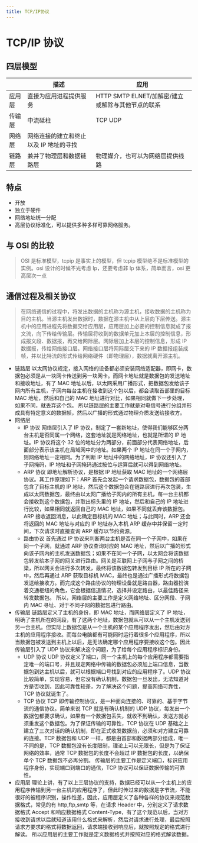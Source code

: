 ```yaml
---
title: TCP/IP协议
---
```


# TCP/IP 协议

## 四层模型

|        | 描述                                   | 应用                                              |
| ------ | -------------------------------------- | ------------------------------------------------- |
| 应用层 | 直接为应用进程提供服务                 | HTTP SMTP ELNET/加解密/建立或解除与其他节点的联系 |
| 传输层 | 中流砥柱                               | TCP UDP                                           |
| 网络层 | 网络连接的建立和终止以及 IP 地址的寻找 |                                                   |
| 链路层 | 兼并了物理层和数据链路层               | 物理媒介，也可以为网络层提供线路                  |

## 特点

- 开放
- 独立于硬件
- 网络地址统一分配
- 高层协议标准化，可以提供多种多样可靠网络服务。

## 与 OSI 的比较

> OSI 是标准模型，tcpip 是事实上的模型，但 tcpip 模型绝不是标准模型的实例。osi 设计的时候不光考虑 Ip，还要考虑非 Ip 体系，简单而言，osi 更高层次一点

## 通信过程及相关协议

> 在网络通信的过程中，将发出数据的主机称为源主机，接收数据的主机称为目的主机。当源主机发出数据时，数据在源主机中从上层向下层传送。源主机中的应用进程先将数据交给应用层，应用层加上必要的控制信息就成了报文流，向下传给传输层。传输层将收到的数据单元加上本层的控制信息，形成报文段、数据报，再交给网际层。网际层加上本层的控制信息，形成 IP 数据报，传给网络接口层。网络接口层将网际层交下来的 IP 数据报组装成帧，并以比特流的形式传给网络硬件（即物理层），数据就离开源主机。

- 链路层
  以太网协议规定，接入网络的设备都必须安装网络适配器，即网卡，数据包必须是从一块网卡传送到另一块网卡。而网卡地址就是数据包的发送地址和接收地址，有了 MAC 地址以后，以太网采用广播形式，把数据包发给该子网内所有主机，子网内每台主机在接收到这个包以后，都会读取首部里的目标 MAC 地址，然后和自己的 MAC 地址进行对比，如果相同就做下一步处理，如果不同，就丢弃这个包。
  所以链路层的主要工作就是对电信号进行分组并形成具有特定意义的数据帧，然后以广播的形式通过物理介质发送给接收方。
- 网络层
  - IP 协议
    网络层引入了 IP 协议，制定了一套新地址，使得我们能够区分两台主机是否同属一个网络，这套地址就是网络地址，也就是所谓的 IP 地址。IP 协议将这个 32 位的地址分为两部分，前面部分代表网络地址，后面部分表示该主机在局域网中的地址。如果两个 IP 地址在同一个子网内，则网络地址一定相同。为了判断 IP 地址中的网络地址，IP 协议还引入了子网掩码，IP 地址和子网掩码通过按位与运算后就可以得到网络地址。
  - ARP 协议
    即地址解析协议，是根据 IP 地址获取 MAC 地址的一个网络层协议。其工作原理如下：ARP 首先会发起一个请求数据包，数据包的首部包含了目标主机的 IP 地址，然后这个数据包会在链路层进行再次包装，生成以太网数据包，最终由以太网广播给子网内的所有主机，每一台主机都会接收到这个数据包，并取出标头里的 IP 地址，然后和自己的 IP 地址进行比较，如果相同就返回自己的 MAC 地址，如果不同就丢弃该数据包。ARP 接收返回消息，以此确定目标机的 MAC 地址；与此同时，ARP 还会将返回的 MAC 地址与对应的 IP 地址存入本机 ARP 缓存中并保留一定时间，下次请求时直接查询 ARP 缓存以节约资源。
  - 路由协议
    首先通过 IP 协议来判断两台主机是否在同一个子网中，如果在同一个子网，就通过 ARP 协议查询对应的 MAC 地址，然后以广播的形式向该子网内的主机发送数据包；如果不在同一个子网，以太网会将该数据包转发给本子网的网关进行路由。网关是互联网上子网与子网之间的桥梁，所以网关会进行多次转发，最终将该数据包转发到目标 IP 所在的子网中，然后再通过 ARP 获取目标机 MAC，最终也是通过广播形式将数据包发送给接收方。而完成这个路由协议的物理设备就是路由器，路由器扮演着交通枢纽的角色，它会根据信道情况，选择并设定路由，以最佳路径来转发数据包。
    所以，网络层的主要工作是定义网络地址、区分网段、子网内 MAC 寻址、对于不同子网的数据包进行路由。
- 传输层
  链路层定义了主机的身份，即 MAC 地址，而网络层定义了 IP 地址，明确了主机所在的网段，有了这两个地址，数据包就从可以从一个主机发送到另一台主机。但实际上数据包是从一个主机的某个应用程序发出，然后由对方主机的应用程序接收。而每台电脑都有可能同时运行着很多个应用程序，所以当数据包被发送到主机上以后，是无法确定哪个应用程序要接收这个包。因此传输层引入了 UDP 协议来解决这个问题，为了给每个应用程序标识身份。
  - UDP 协议
    UDP 协议定义了端口，同一个主机上的每个应用程序都需要指定唯一的端口号，并且规定网络中传输的数据包必须加上端口信息，当数据包到达主机以后，就可以根据端口号找到对应的应用程序了。UDP 协议比较简单，实现容易，但它没有确认机制，数据包一旦发出，无法知道对方是否收到，因此可靠性较差，为了解决这个问题，提高网络可靠性，TCP 协议就诞生了。
  - TCP 协议
    TCP 即传输控制协议，是一种面向连接的、可靠的、基于字节流的通信协议。简单来说 TCP 就是有确认机制的 UDP 协议，每发出一个数据包都要求确认，如果有一个数据包丢失，就收不到确认，发送方就必须重发这个数据包。为了保证传输的可靠性，TCP 协议在 UDP 基础之上建立了三次对话的确认机制，即在正式收发数据前，必须和对方建立可靠的连接。TCP 数据包和 UDP 一样，都是由首部和数据两部分组成，唯一不同的是，TCP 数据包没有长度限制，理论上可以无限长，但是为了保证网络的效率，通常 TCP 数据包的长度不会超过 IP 数据包的长度，以确保单个 TCP 数据包不必再分割。
    传输层的主要工作是定义端口，标识应用程序身份，实现端口到端口的通信，TCP 协议可以保证数据传输的可靠性。
- 应用层
  理论上讲，有了以上三层协议的支持，数据已经可以从一个主机上的应用程序传输到另一台主机的应用程序了，但此时传过来的数据是字节流，不能很好的被程序识别，操作性差，因此，应用层定义了各种各样的协议来规范数据格式，常见的有 http,ftp,smtp 等，在请求 Header 中，分别定义了请求数据格式 Accept 和响应数据格式 Content-Type，有了这个规范以后，当对方接收到请求以后就知道该用什么格式来解析，然后对请求进行处理，最后按照请求方要求的格式将数据返回，请求端接收到响应后，就按照规定的格式进行解读。
  所以应用层的主要工作就是定义数据格式并按照对应的格式解读数据。
